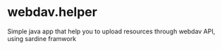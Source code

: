 webdav.helper
=============

Simple java app that help you to upload resources through webdav API, using sardine framwork
